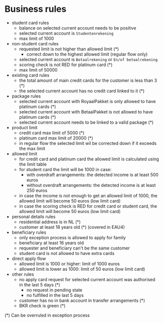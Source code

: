 # Business rules 

* student card rules
  * balance on selected current account needs to be positive
  * selected current account is `Studentenrekening`
  * max limit of 1000
* non-student card rules
  * requested limit is not higher than allowed limit (*)
    * correct down to the highest allowed limit (regular flow only)
  * selected current account is `Betaalrekening` or `En/of betaalrekening`
  * scoring check is not RED for platinum card (*)
  * max limit of 50000
* existing card rules
  * the total amount of main credit cards for the customer is less than 3 (*)
  * the selected current account has no credit card linked to it (*)
* package rules
  * selected current account with RoyaalPakket is only allowed to have platinum cards (*)
  * selected current account with BetaalPakket is not allowed to have platinum cards (*)
  * selected current account needs to be linked to a valid package (*)
* product limit
  * credit card max limit of 5000 (*)
  * platinum card max limit of 20000 (*)
  * in regular flow the selected limit wil be corrected down if it exceeds the max limit
* allowed limit
  * for credit card and platinum card the allowed limit is calculated using the limit table
  * for student card the limit will be 1000 in case:
    * with overdraft arrangements: the detected income is at least 500 euros 
    * without overdraft arrangements: the detected income is at least 250 euros
  * in case the income is not enough to get an allowed limit of 1000, the allowed limit will become 50 euros (low limit card)
  * in case the scoring check is RED for credit card or student card, the allowed limit will become 50 euros (low limit card)
* personal details rules
  * residential address is in NL (*)
  * customer at least 18 years old (*) (covered in EAU4)
* beneficiary rules
  * only exception process is allowed to apply for family
  * beneficiary at least 16 years old
  * requester and beneficiary can't be the same customer
  * student card is not allowed to have extra cards
* direct apply flow
  * allowed limit is 1000 or higher: limit of 1000 euros
  * allowed limit is lower as 1000: limit of 50 euros (low limit card)
* other rules
  * no apply card request for selected current account was authorised in the last 5 days (*)
    * no request in pending state
    * no fulfilled in the last 5 days
  * customer has no in bank account in transfer arrangements (*)
  * BKR check is green (*)

(*) Can be overruled in exception process